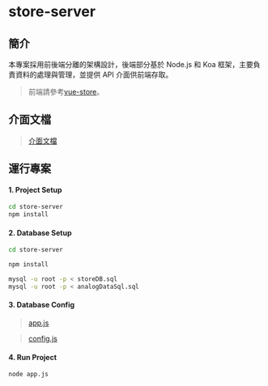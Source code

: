 # store-server

## 簡介

本專案採用前後端分離的架構設計，後端部分基於 Node.js 和 Koa 框架，主要負責資料的處理與管理，並提供 API 介面供前端存取。

> 前端請參考[vue-store](../vue-store/README.md)。

## 介面文檔

> [介面文檔](docs/API.md)

## 運行專案



#### 1. Project Setup
```bash
cd store-server
npm install
```
#### 2. Database Setup
```bash
cd store-server

npm install

mysql -u root -p < storeDB.sql
mysql -u root -p < analogDataSql.sql

```
#### 3. Database Config
> [app.js](app.js)

> [config.js](config.js)

#### 4. Run Project
```bash
node app.js
```